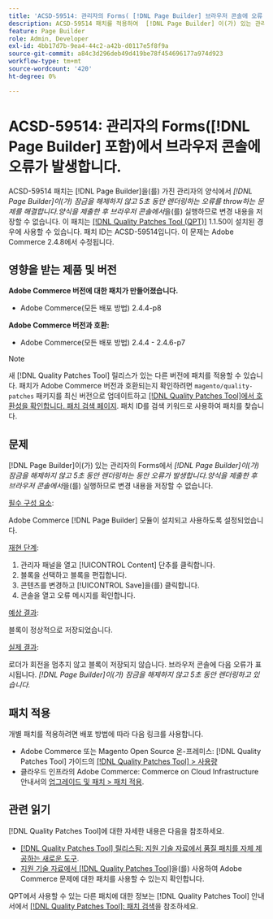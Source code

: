 ```yaml
---
title: 'ACSD-59514: 관리자의 Forms( [!DNL Page Builder] 브라우저 콘솔에 오류 발생)'
description: ACSD-59514 패치를 적용하여  [!DNL Page Builder] 이(가) 있는 관리자의 양식이 잠금을 해제하지 않고 5초 동안 "[!DNL Page Builder]" 오류를 발생시키는 Adobe Commerce 문제를 해결합니다." 을 클릭합니다. 양식을 제출한 후 브라우저 콘솔에서 변경 사항을 저장할 수 없습니다.
feature: Page Builder
role: Admin, Developer
exl-id: 4bb17d7b-9ea4-44c2-a42b-d0117e5f8f9a
source-git-commit: a84c3d296deb49d419be78f454696177a974d923
workflow-type: tm+mt
source-wordcount: '420'
ht-degree: 0%

---
```


# ACSD-59514: 관리자의 Forms([!DNL Page Builder] 포함)에서 브라우저 콘솔에 오류가 발생합니다.

ACSD-59514 패치는 [!DNL Page Builder]을(를) 가진 관리자의 양식에서 *[!DNL Page Builder]이(가) 잠금을 해제하지 않고 5초 동안 렌더링하는 오류를 throw하는 문제를 해결합니다.양식을 제출한 후 브라우저 콘솔에서*&#x200B;을(를) 실행하므로 변경 내용을 저장할 수 없습니다. 이 패치는 [[!DNL Quality Patches Tool (QPT)]](/help/announcements/adobe-commerce-announcements/magento-quality-patches-released-new-tool-to-self-serve-quality-patches.md) 1.1.50이 설치된 경우에 사용할 수 있습니다. 패치 ID는 ACSD-59514입니다. 이 문제는 Adobe Commerce 2.4.8에서 수정됩니다.

## 영향을 받는 제품 및 버전

**Adobe Commerce 버전에 대한 패치가 만들어졌습니다.**

* Adobe Commerce(모든 배포 방법) 2.4.4-p8

**Adobe Commerce 버전과 호환:**

* Adobe Commerce(모든 배포 방법) 2.4.4 - 2.4.6-p7

>[!NOTE]
>
>새 [!DNL Quality Patches Tool] 릴리스가 있는 다른 버전에 패치를 적용할 수 있습니다. 패치가 Adobe Commerce 버전과 호환되는지 확인하려면 `magento/quality-patches` 패키지를 최신 버전으로 업데이트하고 [[!DNL Quality Patches Tool]에서 호환성을 확인합니다. 패치 검색 페이지](https://experienceleague.adobe.com/tools/commerce-quality-patches/index.html?lang=ko). 패치 ID를 검색 키워드로 사용하여 패치를 찾습니다.

## 문제

[!DNL Page Builder]이(가) 있는 관리자의 Forms에서 *[!DNL Page Builder]이(가) 잠금을 해제하지 않고 5초 동안 렌더링하는 동안 오류가 발생합니다.양식을 제출한 후 브라우저 콘솔에서*&#x200B;을(를) 실행하므로 변경 내용을 저장할 수 없습니다.

<u>필수 구성 요소</u>:

Adobe Commerce [!DNL Page Builder] 모듈이 설치되고 사용하도록 설정되었습니다.

<u>재현 단계</u>:

1. 관리자 패널을 열고 [!UICONTROL Content] 단추를 클릭합니다.
1. 블록을 선택하고 블록을 편집합니다.
1. 콘텐츠를 변경하고 [!UICONTROL Save]을(를) 클릭합니다.
1. 콘솔을 열고 오류 메시지를 확인합니다.

<u>예상 결과</u>:

블록이 정상적으로 저장되었습니다.

<u>실제 결과</u>:

로더가 회전을 멈추지 않고 블록이 저장되지 않습니다. 브라우저 콘솔에 다음 오류가 표시됩니다.
*[!DNL Page Builder]이(가) 잠금을 해제하지 않고 5초 동안 렌더링하고 있습니다.*

## 패치 적용

개별 패치를 적용하려면 배포 방법에 따라 다음 링크를 사용합니다.

* Adobe Commerce 또는 Magento Open Source 온-프레미스: [!DNL Quality Patches Tool] 가이드의 [[!DNL Quality Patches Tool] > 사용량](https://experienceleague.adobe.com/docs/commerce-operations/tools/quality-patches-tool/usage.html?lang=ko)
* 클라우드 인프라의 Adobe Commerce: Commerce on Cloud Infrastructure 안내서의 [업그레이드 및 패치 > 패치 적용](https://experienceleague.adobe.com/docs/commerce-cloud-service/user-guide/develop/upgrade/apply-patches.html?lang=ko).

## 관련 읽기

[!DNL Quality Patches Tool]에 대한 자세한 내용은 다음을 참조하세요.

* [[!DNL Quality Patches Tool] 릴리스됨: 지원 기술 자료에서 품질 패치를 자체 제공하는 새로운 도구](/help/announcements/adobe-commerce-announcements/magento-quality-patches-released-new-tool-to-self-serve-quality-patches.md).
* [지원 기술 자료에서  [!DNL Quality Patches Tool]](/help/support-tools/patches-available-in-qpt-tool/check-patch-for-magento-issue-with-magento-quality-patches.md)을(를) 사용하여 Adobe Commerce 문제에 대한 패치를 사용할 수 있는지 확인합니다.

QPT에서 사용할 수 있는 다른 패치에 대한 정보는 [!DNL Quality Patches Tool] 안내서에서 [[!DNL Quality Patches Tool]: 패치 검색](https://experienceleague.adobe.com/tools/commerce-quality-patches/index.html?lang=ko)을 참조하세요.
